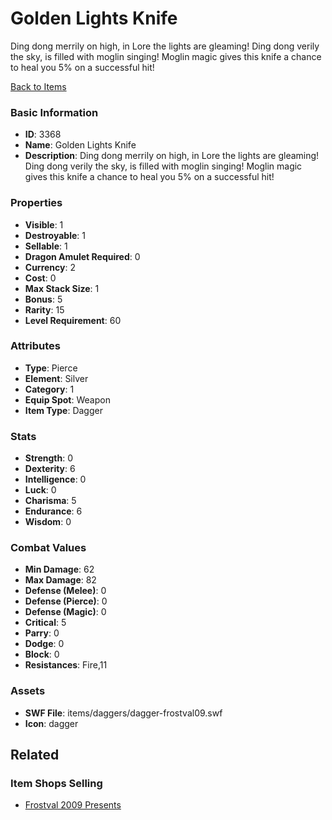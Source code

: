 # Golden Lights Knife

Ding dong merrily on high, in Lore the lights are gleaming! Ding dong verily the sky, is filled with moglin singing!  Moglin magic gives this knife a chance to heal you 5% on a successful hit!

[Back to Items](../items.md)

### Basic Information

- **ID**: 3368
- **Name**: Golden Lights Knife
- **Description**: Ding dong merrily on high, in Lore the lights are gleaming! Ding dong verily the sky, is filled with moglin singing!  Moglin magic gives this knife a chance to heal you 5% on a successful hit!

### Properties

- **Visible**: 1
- **Destroyable**: 1
- **Sellable**: 1
- **Dragon Amulet Required**: 0
- **Currency**: 2
- **Cost**: 0
- **Max Stack Size**: 1
- **Bonus**: 5
- **Rarity**: 15
- **Level Requirement**: 60

### Attributes

- **Type**: Pierce
- **Element**: Silver
- **Category**: 1
- **Equip Spot**: Weapon
- **Item Type**: Dagger

### Stats

- **Strength**: 0
- **Dexterity**: 6
- **Intelligence**: 0
- **Luck**: 0
- **Charisma**: 5
- **Endurance**: 6
- **Wisdom**: 0

### Combat Values

- **Min Damage**: 62
- **Max Damage**: 82
- **Defense (Melee)**: 0
- **Defense (Pierce)**: 0
- **Defense (Magic)**: 0
- **Critical**: 5
- **Parry**: 0
- **Dodge**: 0
- **Block**: 0
- **Resistances**: Fire,11

### Assets

- **SWF File**: items/daggers/dagger-frostval09.swf
- **Icon**: dagger

## Related

### Item Shops Selling

- [Frostval 2009 Presents](../item-shops/127-frostval-2009-presents.md)

